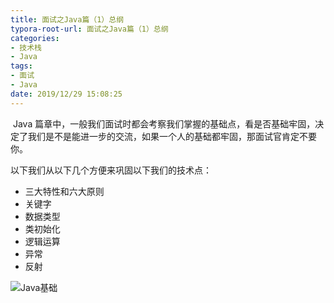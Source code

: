 ```yaml
---
title: 面试之Java篇（1）总纲
typora-root-url: 面试之Java篇（1）总纲
categories:
- 技术栈
- Java
tags:
- 面试
- Java
date: 2019/12/29 15:08:25
---
```


​		Java 篇章中，一般我们面试时都会考察我们掌握的基础点，看是否基础牢固，决定了我们是不是能进一步的交流，如果一个人的基础都牢固，那面试官肯定不要你。

以下我们从以下几个方便来巩固以下我们的技术点：

*   三大特性和六大原则
*   关键字
*   数据类型
*   类初始化
*   逻辑运算
*   异常
*   反射

![Java基础](Java基础.png)

